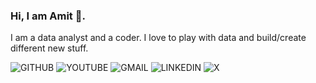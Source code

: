 ### Hi, I am Amit 👋.
I am a data analyst and a coder. I love to play with data and build/create different new stuff.

![GITHUB](https://img.shields.io/badge/GITHUB-black?style=for-the-badge&logo=GITHUB&logoColor=white)
![YOUTUBE](https://img.shields.io/badge/YOUTUBE-red?style=for-the-badge&logo=YOUTUBE&logoColor=white)
![GMAIL](https://img.shields.io/badge/GMAIL-red?style=for-the-badge&logo=GMAIL&logoColor=white)
![LINKEDIN](https://img.shields.io/badge/LINKEDIN-blue?style=for-the-badge&logo=LINKEDIN&logoColor=white)
![X](https://img.shields.io/badge/X-black?style=for-the-badge&logo=X&logoColor=white)


<!--
**amitht007/amitht007** is a ✨ _special_ ✨ repository because its `README.md` (this file) appears on your GitHub profile.

Here are some ideas to get you started:

- 🔭 I’m currently working on ...
- 🌱 I’m currently learning ...
- 👯 I’m looking to collaborate on ...
- 🤔 I’m looking for help with ...
- 💬 Ask me about ...
- 📫 How to reach me: ...
- 😄 Pronouns: ...
- ⚡ Fun fact: ...
-->
